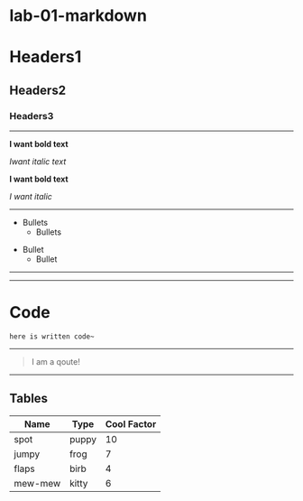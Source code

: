 
# lab-01-markdown

# Headers1

## Headers2

### Headers3
___

**I want bold text**

*Iwant italic text*
 
__I want bold text__

_I want italic_
___

* Bullets
    * Bullets

- Bullet
    - Bullet
___

___
# Code
`here is written code~`
___
> I am a qoute!
___

## Tables

Name|Type|Cool Factor
---|---|---
spot | puppy | 10
jumpy | frog | 7
flaps | birb | 4
mew-mew | kitty | 6
